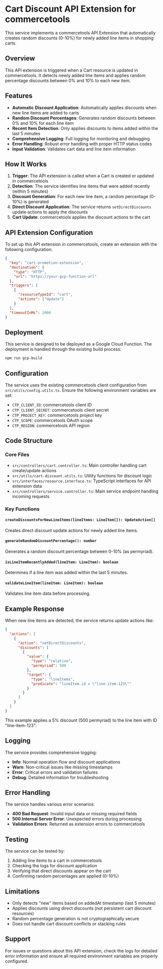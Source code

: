 # Cart Discount API Extension for commercetools

This service implements a commercetools API Extension that automatically creates random discounts (0-10%) for newly added line items in shopping carts.

## Overview

This API extension is triggered when a Cart resource is updated in commercetools. It detects newly added line items and applies random percentage discounts between 0% and 10% to each new item.

## Features

- **Automatic Discount Application**: Automatically applies discounts when new line items are added to carts
- **Random Discount Percentages**: Generates random discounts between 0% and 10% for each line item
- **Recent Item Detection**: Only applies discounts to items added within the last 5 minutes
- **Comprehensive Logging**: Full logging for monitoring and debugging
- **Error Handling**: Robust error handling with proper HTTP status codes
- **Input Validation**: Validates cart data and line item information

## How It Works

1. **Trigger**: The API extension is called when a Cart is created or updated in commercetools
2. **Detection**: The service identifies line items that were added recently (within 5 minutes)
3. **Discount Generation**: For each new line item, a random percentage (0-10%) is generated
4. **Direct Discount Application**: The service returns `setDirectDiscounts` update actions to apply the discounts
5. **Cart Update**: commercetools applies the discount actions to the cart

## API Extension Configuration

To set up this API extension in commercetools, create an extension with the following configuration:

```json
{
  "key": "cart-promotion-extension",
  "destination": {
    "type": "HTTP",
    "url": "https://your-gcp-function-url"
  },
  "triggers": [
    {
      "resourceTypeId": "cart",
      "actions": ["Update"]
    }
  ],
  "timeoutInMs": 2000
}
```

## Deployment

This service is designed to be deployed as a Google Cloud Function. The deployment is handled through the existing build process:

```bash
npm run gcp-build
```

## Configuration

The service uses the existing commercetools client configuration from `src/utils/config.utils.ts`. Ensure the following environment variables are set:

- `CTP_CLIENT_ID`: commercetools client ID
- `CTP_CLIENT_SECRET`: commercetools client secret  
- `CTP_PROJECT_KEY`: commercetools project key
- `CTP_SCOPE`: commercetools OAuth scope
- `CTP_REGION`: commercetools API region

## Code Structure

### Core Files

- `src/controllers/cart.controller.ts`: Main controller handling cart create/update actions
- `src/utils/cart-discount.utils.ts`: Utility functions for discount logic
- `src/interfaces/resource.interface.ts`: TypeScript interfaces for API extension data
- `src/controllers/service.controller.ts`: Main service endpoint handling incoming requests

### Key Functions

#### `createDiscountsForNewLineItems(lineItems: LineItem[]): UpdateAction[]`
Creates direct discount update actions for newly added line items.

#### `generateRandomDiscountPercentage(): number`
Generates a random discount percentage between 0-10% (as permyriad).

#### `isLineItemRecentlyAdded(lineItem: LineItem): boolean`
Determines if a line item was added within the last 5 minutes.

#### `validateLineItem(lineItem: LineItem): boolean`
Validates line item data before processing.

## Example Response

When new line items are detected, the service returns update actions like:

```json
{
  "actions": [
    {
      "action": "setDirectDiscounts",
      "discounts": [
        {
          "value": {
            "type": "relative",
            "permyriad": 500
          },
          "target": {
            "type": "lineItems", 
            "predicate": "lineItem.id = \"line-item-123\""
          }
        }
      ]
    }
  ]
}
```

This example applies a 5% discount (500 permyriad) to the line item with ID "line-item-123".

## Logging

The service provides comprehensive logging:

- **Info**: Normal operation flow and discount applications
- **Warn**: Non-critical issues like missing timestamps
- **Error**: Critical errors and validation failures
- **Debug**: Detailed information for troubleshooting

## Error Handling

The service handles various error scenarios:

- **400 Bad Request**: Invalid input data or missing required fields
- **500 Internal Server Error**: Unexpected errors during processing
- **Validation Errors**: Returned as extension errors to commercetools

## Testing

The service can be tested by:

1. Adding line items to a cart in commercetools
2. Checking the logs for discount application
3. Verifying that direct discounts appear on the cart
4. Confirming random percentages are applied (0-10%)

## Limitations

- Only detects "new" items based on addedAt timestamp (last 5 minutes)
- Applies discounts using direct discounts (not persistent cart discount resources)
- Random percentage generation is not cryptographically secure
- Does not handle cart discount conflicts or stacking rules

## Support

For issues or questions about this API extension, check the logs for detailed error information and ensure all required environment variables are properly configured. 
